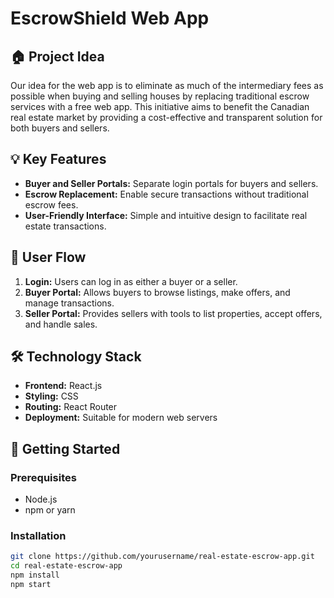 # EscrowShield Web App

## 🏠 Project Idea
Our idea for the web app is to eliminate as much of the intermediary fees as possible when buying and selling houses by replacing traditional escrow services with a free web app. This initiative aims to benefit the Canadian real estate market by providing a cost-effective and transparent solution for both buyers and sellers.

## 💡 Key Features
- **Buyer and Seller Portals:** Separate login portals for buyers and sellers.
- **Escrow Replacement:** Enable secure transactions without traditional escrow fees.
- **User-Friendly Interface:** Simple and intuitive design to facilitate real estate transactions.

## 🚪 User Flow
1. **Login:** Users can log in as either a buyer or a seller.
2. **Buyer Portal:** Allows buyers to browse listings, make offers, and manage transactions.
3. **Seller Portal:** Provides sellers with tools to list properties, accept offers, and handle sales.

## 🛠️ Technology Stack
- **Frontend:** React.js
- **Styling:** CSS
- **Routing:** React Router
- **Deployment:** Suitable for modern web servers


## 🚀 Getting Started
### Prerequisites
- Node.js
- npm or yarn

### Installation
```sh
git clone https://github.com/yourusername/real-estate-escrow-app.git
cd real-estate-escrow-app
npm install
npm start
